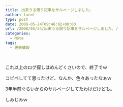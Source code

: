 ```yaml
---
title: 出来うる限り記事をサルベージしました。
author: tarof
type: post
date: 2008-05-24T09:46:02+00:00
url: /2008/05/24/出来うる限り記事をサルベージしました。/
categories:
  - Note
tags:
  - 更新情報

---
```

これ以上のログ探しはめんどくさいので、終了でｗ

コピペしてて思ったけど、なんか、色々あったなぁｗ
  
3年半前ぐらいからのサルベージしてたわけだけども。

しみじみｗ